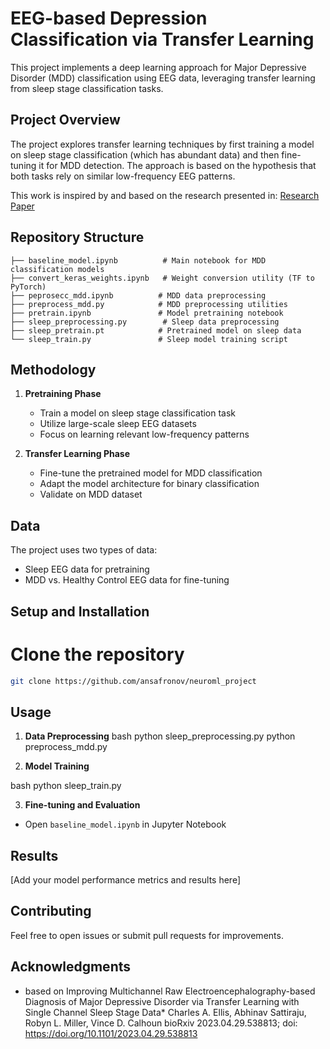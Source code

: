 
# EEG-based Depression Classification via Transfer Learning

This project implements a deep learning approach for Major Depressive Disorder (MDD) classification using EEG data, leveraging transfer learning from sleep stage classification tasks.

## Project Overview

The project explores transfer learning techniques by first training a model on sleep stage classification (which has abundant data) and then fine-tuning it for MDD detection. The approach is based on the hypothesis that both tasks rely on similar low-frequency EEG patterns.

This work is inspired by and based on the research presented in: [Research Paper](http://biorxiv.org/lookup/doi/10.1101/2023.04.29.538813)

## Repository Structure
```
├── baseline_model.ipynb          # Main notebook for MDD classification models
├── convert_keras_weights.ipynb   # Weight conversion utility (TF to PyTorch)
├── peprosecc_mdd.ipynb          # MDD data preprocessing
├── preprocess_mdd.py            # MDD preprocessing utilities
├── pretrain.ipynb               # Model pretraining notebook
├── sleep_preprocessing.py        # Sleep data preprocessing
├── sleep_pretrain.pt            # Pretrained model on sleep data
└── sleep_train.py               # Sleep model training script
```

## Methodology

1. **Pretraining Phase**
   - Train a model on sleep stage classification task
   - Utilize large-scale sleep EEG datasets
   - Focus on learning relevant low-frequency patterns

2. **Transfer Learning Phase**
   - Fine-tune the pretrained model for MDD classification
   - Adapt the model architecture for binary classification
   - Validate on MDD dataset

## Data

The project uses two types of data:
- Sleep EEG data for pretraining
- MDD vs. Healthy Control EEG data for fine-tuning

## Setup and Installation

# Clone the repository

```bash
git clone https://github.com/ansafronov/neuroml_project
```

## Usage

1. **Data Preprocessing**
bash
python sleep_preprocessing.py
python preprocess_mdd.py

2. **Model Training**

bash
python sleep_train.py

3. **Fine-tuning and Evaluation**
- Open `baseline_model.ipynb` in Jupyter Notebook

## Results

[Add your model performance metrics and results here]

## Contributing

Feel free to open issues or submit pull requests for improvements.


## Acknowledgments

- based on Improving Multichannel Raw Electroencephalography-based Diagnosis of Major Depressive Disorder via Transfer Learning with Single Channel Sleep Stage Data*
Charles A. Ellis, Abhinav Sattiraju, Robyn L. Miller, Vince D. Calhoun
bioRxiv 2023.04.29.538813; doi: https://doi.org/10.1101/2023.04.29.538813